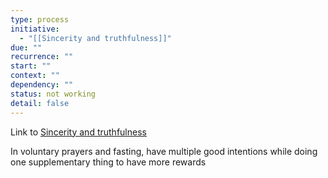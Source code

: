 ```yaml
---
type: process
initiative:
  - "[[Sincerity and truthfulness]]"
due: ""
recurrence: ""
start: ""
context: ""
dependency: ""
status: not working
detail: false
---
```


Link to [Sincerity and truthfulness](Initiatives/good%20traits/Sincerity%20and%20truthfulness.md)

In voluntary prayers and fasting, have multiple good intentions while doing one supplementary thing to have more rewards
